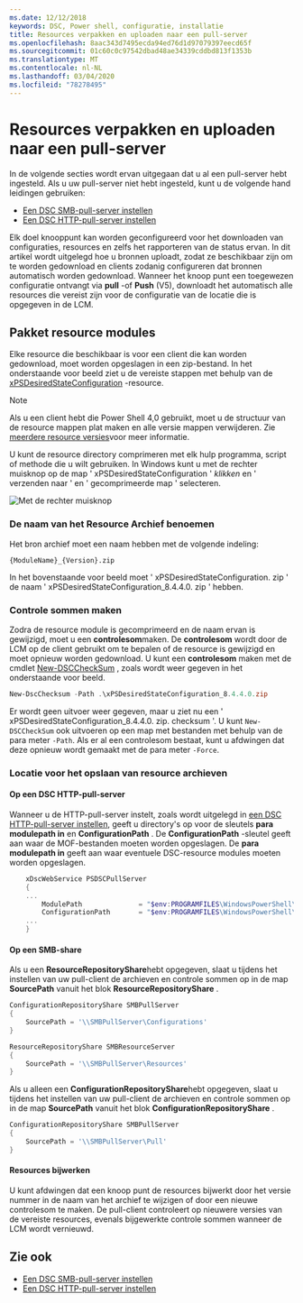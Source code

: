 ```yaml
---
ms.date: 12/12/2018
keywords: DSC, Power shell, configuratie, installatie
title: Resources verpakken en uploaden naar een pull-server
ms.openlocfilehash: 8aac343d7495ecda94ed76d1d97079397eecd65f
ms.sourcegitcommit: 01c60c0c97542dbad48ae34339cddbd813f1353b
ms.translationtype: MT
ms.contentlocale: nl-NL
ms.lasthandoff: 03/04/2020
ms.locfileid: "78278495"
---
```

# <a name="package-and-upload-resources-to-a-pull-server"></a>Resources verpakken en uploaden naar een pull-server

In de volgende secties wordt ervan uitgegaan dat u al een pull-server hebt ingesteld. Als u uw pull-server niet hebt ingesteld, kunt u de volgende hand leidingen gebruiken:

- [Een DSC SMB-pull-server instellen](pullServerSmb.md)
- [Een DSC HTTP-pull-server instellen](pullServer.md)

Elk doel knooppunt kan worden geconfigureerd voor het downloaden van configuraties, resources en zelfs het rapporteren van de status ervan. In dit artikel wordt uitgelegd hoe u bronnen uploadt, zodat ze beschikbaar zijn om te worden gedownload en clients zodanig configureren dat bronnen automatisch worden gedownload. Wanneer het knoop punt een toegewezen configuratie ontvangt via **pull** -of **Push** (V5), downloadt het automatisch alle resources die vereist zijn voor de configuratie van de locatie die is opgegeven in de LCM.

## <a name="package-resource-modules"></a>Pakket resource modules

Elke resource die beschikbaar is voor een client die kan worden gedownload, moet worden opgeslagen in een zip-bestand. In het onderstaande voor beeld ziet u de vereiste stappen met behulp van de [xPSDesiredStateConfiguration](https://www.powershellgallery.com/packages/xPSDesiredStateConfiguration/8.4.0.0) -resource.

> [!NOTE]
> Als u een client hebt die Power Shell 4,0 gebruikt, moet u de structuur van de resource mappen plat maken en alle versie mappen verwijderen. Zie [meerdere resource versies](../configurations/import-dscresource.md#multiple-resource-versions)voor meer informatie.

U kunt de resource directory comprimeren met elk hulp programma, script of methode die u wilt gebruiken. In Windows kunt u met de rechter muisknop op de map ' xPSDesiredStateConfiguration ' *klikken* en ' verzenden naar ' en ' gecomprimeerde map ' selecteren.

![Met de rechter muisknop](media/package-upload-resources/right-click.gif)

### <a name="naming-the-resource-archive"></a>De naam van het Resource Archief benoemen

Het bron archief moet een naam hebben met de volgende indeling:

```
{ModuleName}_{Version}.zip
```

In het bovenstaande voor beeld moet ' xPSDesiredStateConfiguration. zip ' de naam ' xPSDesiredStateConfiguration_8.4.4.0. zip ' hebben.

### <a name="create-checksums"></a>Controle sommen maken

Zodra de resource module is gecomprimeerd en de naam ervan is gewijzigd, moet u een **controlesom**maken.  De **controlesom** wordt door de LCM op de client gebruikt om te bepalen of de resource is gewijzigd en moet opnieuw worden gedownload. U kunt een **controlesom** maken met de cmdlet [New-DSCCheckSum](/powershell/module/PSDesiredStateConfiguration/New-DSCCheckSum) , zoals wordt weer gegeven in het onderstaande voor beeld.

```powershell
New-DscChecksum -Path .\xPSDesiredStateConfiguration_8.4.4.0.zip
```

Er wordt geen uitvoer weer gegeven, maar u ziet nu een ' xPSDesiredStateConfiguration_8.4.4.0. zip. checksum '. U kunt `New-DSCCheckSum` ook uitvoeren op een map met bestanden met behulp van de para meter `-Path`. Als er al een controlesom bestaat, kunt u afdwingen dat deze opnieuw wordt gemaakt met de para meter `-Force`.

### <a name="where-to-store-resource-archives"></a>Locatie voor het opslaan van resource archieven

#### <a name="on-a-dsc-http-pull-server"></a>Op een DSC HTTP-pull-server

Wanneer u de HTTP-pull-server instelt, zoals wordt uitgelegd in [een DSC HTTP-pull-server instellen](pullServer.md), geeft u directory's op voor de sleutels **para modulepath in** en **ConfigurationPath** . De **ConfigurationPath** -sleutel geeft aan waar de MOF-bestanden moeten worden opgeslagen. De **para modulepath in** geeft aan waar eventuele DSC-resource modules moeten worden opgeslagen.

```powershell
    xDscWebService PSDSCPullServer
    {
    ...
        ModulePath              = "$env:PROGRAMFILES\WindowsPowerShell\DscService\Modules"
        ConfigurationPath       = "$env:PROGRAMFILES\WindowsPowerShell\DscService\Configuration"
    ...
    }

```

#### <a name="on-an-smb-share"></a>Op een SMB-share

Als u een **ResourceRepositoryShare**hebt opgegeven, slaat u tijdens het instellen van uw pull-client de archieven en controle sommen op in de map **SourcePath** vanuit het blok **ResourceRepositoryShare** .

```powershell
ConfigurationRepositoryShare SMBPullServer
{
    SourcePath = '\\SMBPullServer\Configurations'
}

ResourceRepositoryShare SMBResourceServer
{
    SourcePath = '\\SMBPullServer\Resources'
}
```

Als u alleen een **ConfigurationRepositoryShare**hebt opgegeven, slaat u tijdens het instellen van uw pull-client de archieven en controle sommen op in de map **SourcePath** vanuit het blok **ConfigurationRepositoryShare** .

```powershell
ConfigurationRepositoryShare SMBPullServer
{
    SourcePath = '\\SMBPullServer\Pull'
}
```

#### <a name="updating-resources"></a>Resources bijwerken

U kunt afdwingen dat een knoop punt de resources bijwerkt door het versie nummer in de naam van het archief te wijzigen of door een nieuwe controlesom te maken. De pull-client controleert op nieuwere versies van de vereiste resources, evenals bijgewerkte controle sommen wanneer de LCM wordt vernieuwd.

## <a name="see-also"></a>Zie ook

- [Een DSC SMB-pull-server instellen](pullServerSmb.md)
- [Een DSC HTTP-pull-server instellen](pullServer.md)
